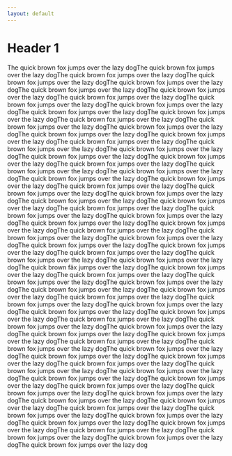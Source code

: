 ```yaml
---
layout: default
---
```


# Header 1
The quick brown fox jumps over the lazy dogThe quick brown fox jumps over the lazy dogThe quick brown fox jumps over the lazy dogThe quick brown fox jumps over the lazy dogThe quick brown fox jumps over the lazy dogThe quick brown fox jumps over the lazy dogThe quick brown fox jumps over the lazy dogThe quick brown fox jumps over the lazy dogThe quick brown fox jumps over the lazy dogThe quick brown fox jumps over the lazy dogThe quick brown fox jumps over the lazy dogThe quick brown fox jumps over the lazy dogThe quick brown fox jumps over the lazy dogThe quick brown fox jumps over the lazy dogThe quick brown fox jumps over the lazy dogThe quick brown fox jumps over the lazy dogThe quick brown fox jumps over the lazy dogThe quick brown fox jumps over the lazy dogThe quick brown fox jumps over the lazy dogThe quick brown fox jumps over the lazy dogThe quick brown fox jumps over the lazy dogThe quick brown fox jumps over the lazy dogThe quick brown fox jumps over the lazy dogThe quick brown fox jumps over the lazy dogThe quick brown fox jumps over the lazy dogThe quick brown fox jumps over the lazy dogThe quick brown fox jumps over the lazy dogThe quick brown fox jumps over the lazy dogThe quick brown fox jumps over the lazy dogThe quick brown fox jumps over the lazy dogThe quick brown fox jumps over the lazy dogThe quick brown fox jumps over the lazy dogThe quick brown fox jumps over the lazy dogThe quick brown fox jumps over the lazy dogThe quick brown fox jumps over the lazy dogThe quick brown fox jumps over the lazy dogThe quick brown fox jumps over the lazy dogThe quick brown fox jumps over the lazy dogThe quick brown fox jumps over the lazy dogThe quick brown fox jumps over the lazy dogThe quick brown fox jumps over the lazy dogThe quick brown fox jumps over the lazy dogThe quick brown fox jumps over the lazy dogThe quick brown fox jumps over the lazy dogThe quick brown fox jumps over the lazy dogThe quick brown fäx jumps over the lazy dogThe quick brown fox jumps over the lazy dogThe quick brown fox jumps over the lazy dogThe quick brown fox jumps over the lazy dogThe quick brown fox jumps over the lazy dogThe quick brown fox jumps over the lazy dogThe quick brown fox jumps over the lazy dogThe quick brown fox jumps over the lazy dogThe quick brown fox jumps over the lazy dogThe quick brown fox jumps over the lazy dogThe quick brown fox jumps over the lazy dogThe quick brown fox jumps over the lazy dogThe quick brown fox jumps over the lazy dogThe quick brown fox jumps over the lazy dogThe quick brown fox jumps over the lazy dogThe quick brown fox jumps over the lazy dogThe quick brown fox jumps over the lazy dogThe quick brown fox jumps over the lazy dogThe quick brown fox jumps over the lazy dogThe quick brown fox jumps over the lazy dogThe quick brown fox jumps over the lazy dogThe quick brown fox jumps over the lazy dogThe quick brown fox jumps over the lazy dogThe quick brown fox jumps over the lazy dogThe quick brown fox jumps over the lazy dogThe quick brown fox jumps over the lazy dogThe quick brown fox jumps over the lazy dogThe quick brown fox jumps over the lazy dogThe quick brown fox jumps over the lazy dogThe quick brown fox jumps over the lazy dogThe quick brown fox jumps over the lazy dogThe quick brown fox jumps over the lazy dogThe quick brown fox jumps over the lazy dogThe quick brown fox jumps over the lazy dogThe quick brown fox jumps over the lazy dogThe quick brown fox jumps over the lazy dogThe quick brown fox jumps over the lazy dogThe quick brown fox jumps over the lazy dogThe quick brown fox jumps over the lazy dogThe quick brown fox jumps over the lazy dogThe quick brown fox jumps over the lazy dog
